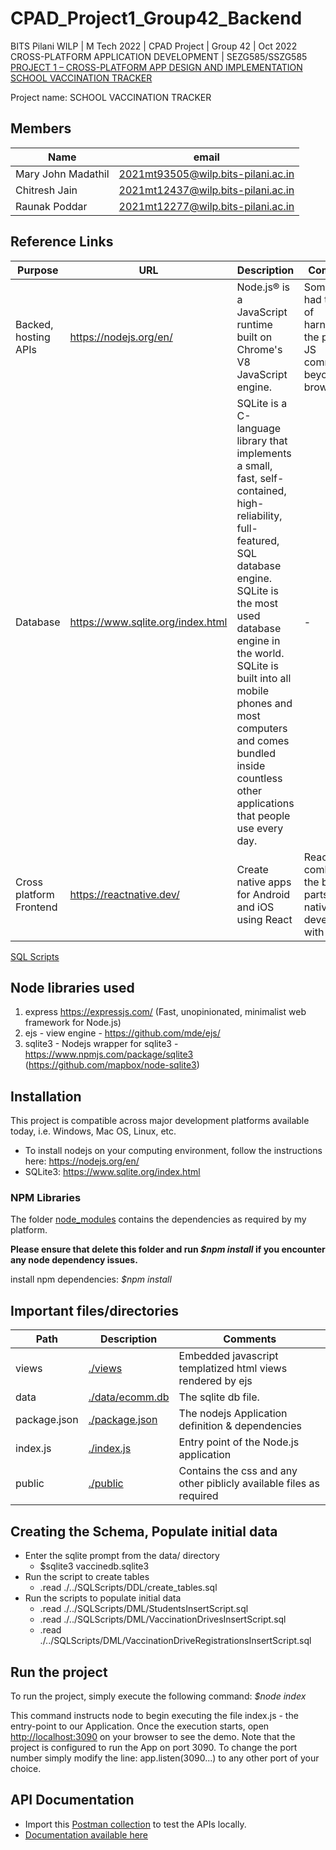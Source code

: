 # CPAD_Project1_Group42_Backend

BITS Pilani WILP | M Tech 2022 | CPAD Project | Group 42 | Oct 2022\
CROSS-PLATFORM APPLICATION DEVELOPMENT | SEZG585/SSZG585\
[PROJECT 1 – CROSS-PLATFORM APP DESIGN AND IMPLEMENTATION SCHOOL VACCINATION TRACKER](https://github.com/CJ190795/CPAD_Project1_42_Backend/blob/main/Docs/2022_CPAD__Assign1_stmt_1.pdf)

Project name: SCHOOL VACCINATION TRACKER

## Members

| Name | email |
| ----------- | ----------- |
| Mary John Madathil | 2021mt93505@wilp.bits-pilani.ac.in |
| Chitresh Jain | 2021mt12437@wilp.bits-pilani.ac.in |
| Raunak Poddar | 2021mt12277@wilp.bits-pilani.ac.in |

## Reference Links

| Purpose | URL | Description | Comments |
| ----------- | ----------- | ----------- | ----------- |
| Backed, hosting APIs |<https://nodejs.org/en/>|Node.js® is a JavaScript runtime built on Chrome's V8 JavaScript engine.| Some Geek had the idea of harnessing the power of JS community beyond the browser |
| Database | <https://www.sqlite.org/index.html> | SQLite is a C-language library that implements a small, fast, self-contained, high-reliability, full-featured, SQL database engine. SQLite is the most used database engine in the world. SQLite is built into all mobile phones and most computers and comes bundled inside countless other applications that people use every day. | - |
| Cross platform Frontend | <https://reactnative.dev/> | Create native apps for Android and iOS using React | React Native combines the best parts of native development with React, a


[SQL Scripts](./SQLScripts)
## Node libraries used
1. express https://expressjs.com/ (Fast, unopinionated, minimalist web framework for Node.js)
2. ejs - view engine - https://github.com/mde/ejs/
3. sqlite3 - Nodejs wrapper for sqlite3 - https://www.npmjs.com/package/sqlite3 (https://github.com/mapbox/node-sqlite3)

## Installation
This project is compatible across major development platforms available today, i.e. Windows, Mac OS, Linux, etc.

- To install nodejs on your computing environment, follow the instructions here: https://nodejs.org/en/
- SQLite3: https://www.sqlite.org/index.html

### NPM Libraries
The folder [node_modules](./node_modules) contains the dependencies as required by my platform.

**Please ensure that delete this folder and run *$npm install* if you encounter any node dependency issues.**

install npm dependencies:
*$npm install*

## Important files/directories

| Path | Description | Comments |
| ----------- | ----------- | ----------- |
| views | [./views](./views) | Embedded javascript templatized html views  rendered by ejs |
| data | [./data/ecomm.db](./data/ecomm.db) | The sqlite db file. |
| package.json | [./package.json](./package.json) | The nodejs Application definition & dependencies |
| index.js | [./index.js](./index.js) | Entry point of the Node.js application |
| public | [./public](public) | Contains the css and any other piblicly available files as required|

## Creating the Schema, Populate initial data

- Enter the sqlite prompt from the data/ directory
  - $sqlite3 vaccinedb.sqlite3
- Run the script to create tables
  - .read ./../SQLScripts/DDL/create_tables.sql
- Run the scripts to populate initial data
  - .read ./../SQLScripts/DML/StudentsInsertScript.sql
  - .read ./../SQLScripts/DML/VaccinationDrivesInsertScript.sql
  - .read ./../SQLScripts/DML/VaccinationDriveRegistrationsInsertScript.sql

## Run the project
To run the project, simply execute the following command:
*$node index*

This command instructs node to begin executing the file index.js - the entry-point to our Application. Once the execution starts, open [http://localhost:3090](http://localhost:3090) on your browser to see the demo.
Note that the project is configured to run the App on port 3090. To change the port number simply modify the line:
app.listen(3090...) to any other port of your choice.

## API Documentation
- Import this [Postman collection](./Docs/CPAD%20Assignment1.postman_collection.json) to test the APIs locally.
- [Documentation available here](https://documenter.getpostman.com/view/454/2s8YRqjpu4)
